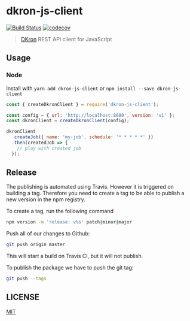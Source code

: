 # dkron-js-client

[![Build Status](https://travis-ci.org/Leadformance/dkron-js-client.svg?branch=master)](https://travis-ci.org/Leadformance/dkron-js-client)
[![codecov](https://codecov.io/gh/Leadformance/dkron-js-client/branch/master/graph/badge.svg)](https://codecov.io/gh/Leadformance/dkron-js-client)

> [DKron](https://dkron.io) REST API client for JavaScript

## Usage

### Node

Install with `yarn add dkron-js-client` or `npm install --save dkron-js-client`

```js
const { createDkronClient } = require('dkron-js-client');

const config = { url: 'http://localhost:8080', version: 'v1' };
const dkronClient = createDkronClient(config);

dkronClient
  .createJob({ name: 'my-job', schedule: '* * * * *' })
  .then(createdJob => {
    // play with created job
  });
```

## Release

The publishing is automated using Travis. However it is triggered on building a
tag. Therefore you need to create a tag to be able to publish a new version in
the npm registry.

To create a tag, run the following command

```bash
npm version -m 'release: v%s' patch|minor|major
```

Push all of our changes to Github:

```bash
git push origin master
```

This will start a build on Travis CI, but it will not publish.

To publish the package we have to push the git tag:

```bash
git push --tags
```

## LICENSE

[MIT](LICENSE)
